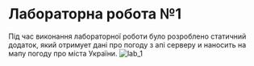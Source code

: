 
# Лабораторна робота №1

Під час виконання лабораторної роботи було розроблено статичний додаток, який отримует дані про погоду з апi серверу и наносить на мапу погоду про міста України.
![lab_1](https://user-images.githubusercontent.com/34282964/33723621-d131bce2-db75-11e7-8890-102b86ee84db.jpg)
